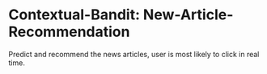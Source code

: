 # Contextual-Bandit: New-Article-Recommendation
Predict and recommend the news articles, user is most likely to click in real time.
